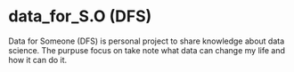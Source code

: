 # data\_for\_S.O (DFS)

Data for Someone (DFS) is personal project to share knowledge about data science. The purpuse focus on take note what data can change my life and how it can do it.
